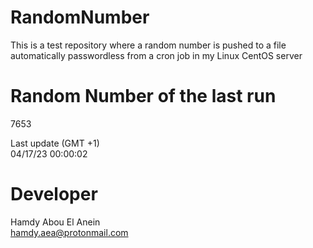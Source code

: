 # RandomNumber    
This is a test repository where a random number is pushed to a file automatically passwordless from a cron job in my Linux CentOS server    
# Random Number of the last run   
7653
      
Last update (GMT +1)    
04/17/23 00:00:02
# Developer    
Hamdy Abou El Anein   
hamdy.aea@protonmail.com
